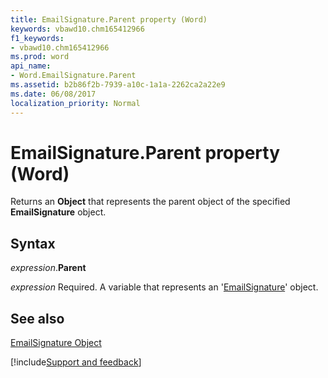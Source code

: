 ```yaml
---
title: EmailSignature.Parent property (Word)
keywords: vbawd10.chm165412966
f1_keywords:
- vbawd10.chm165412966
ms.prod: word
api_name:
- Word.EmailSignature.Parent
ms.assetid: b2b86f2b-7939-a10c-1a1a-2262ca2a22e9
ms.date: 06/08/2017
localization_priority: Normal
---
```



# EmailSignature.Parent property (Word)

Returns an  **Object** that represents the parent object of the specified **EmailSignature** object.


## Syntax

_expression_.**Parent**

_expression_ Required. A variable that represents an '[EmailSignature](Word.EmailSignature.md)' object.


## See also


[EmailSignature Object](Word.EmailSignature.md)

[!include[Support and feedback](~/includes/feedback-boilerplate.md)]